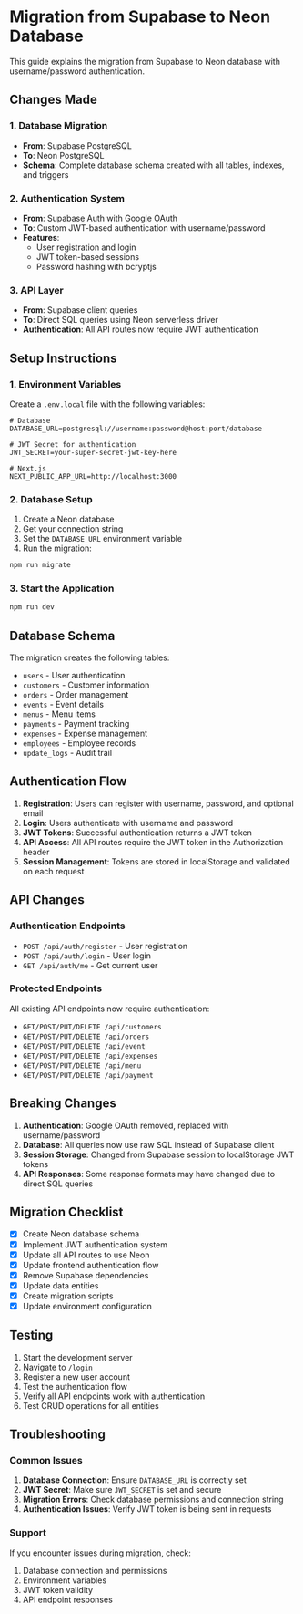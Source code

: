 # Migration from Supabase to Neon Database

This guide explains the migration from Supabase to Neon database with username/password authentication.

## Changes Made

### 1. Database Migration
- **From**: Supabase PostgreSQL
- **To**: Neon PostgreSQL
- **Schema**: Complete database schema created with all tables, indexes, and triggers

### 2. Authentication System
- **From**: Supabase Auth with Google OAuth
- **To**: Custom JWT-based authentication with username/password
- **Features**: 
  - User registration and login
  - JWT token-based sessions
  - Password hashing with bcryptjs

### 3. API Layer
- **From**: Supabase client queries
- **To**: Direct SQL queries using Neon serverless driver
- **Authentication**: All API routes now require JWT authentication

## Setup Instructions

### 1. Environment Variables
Create a `.env.local` file with the following variables:

```env
# Database
DATABASE_URL=postgresql://username:password@host:port/database

# JWT Secret for authentication
JWT_SECRET=your-super-secret-jwt-key-here

# Next.js
NEXT_PUBLIC_APP_URL=http://localhost:3000
```

### 2. Database Setup
1. Create a Neon database
2. Get your connection string
3. Set the `DATABASE_URL` environment variable
4. Run the migration:

```bash
npm run migrate
```

### 3. Start the Application
```bash
npm run dev
```

## Database Schema

The migration creates the following tables:
- `users` - User authentication
- `customers` - Customer information
- `orders` - Order management
- `events` - Event details
- `menus` - Menu items
- `payments` - Payment tracking
- `expenses` - Expense management
- `employees` - Employee records
- `update_logs` - Audit trail

## Authentication Flow

1. **Registration**: Users can register with username, password, and optional email
2. **Login**: Users authenticate with username and password
3. **JWT Tokens**: Successful authentication returns a JWT token
4. **API Access**: All API routes require the JWT token in the Authorization header
5. **Session Management**: Tokens are stored in localStorage and validated on each request

## API Changes

### Authentication Endpoints
- `POST /api/auth/register` - User registration
- `POST /api/auth/login` - User login
- `GET /api/auth/me` - Get current user

### Protected Endpoints
All existing API endpoints now require authentication:
- `GET/POST/PUT/DELETE /api/customers`
- `GET/POST/PUT/DELETE /api/orders`
- `GET/POST/PUT/DELETE /api/event`
- `GET/POST/PUT/DELETE /api/expenses`
- `GET/POST/PUT/DELETE /api/menu`
- `GET/POST/PUT/DELETE /api/payment`

## Breaking Changes

1. **Authentication**: Google OAuth removed, replaced with username/password
2. **Database**: All queries now use raw SQL instead of Supabase client
3. **Session Storage**: Changed from Supabase session to localStorage JWT tokens
4. **API Responses**: Some response formats may have changed due to direct SQL queries

## Migration Checklist

- [x] Create Neon database schema
- [x] Implement JWT authentication system
- [x] Update all API routes to use Neon
- [x] Update frontend authentication flow
- [x] Remove Supabase dependencies
- [x] Update data entities
- [x] Create migration scripts
- [x] Update environment configuration

## Testing

1. Start the development server
2. Navigate to `/login`
3. Register a new user account
4. Test the authentication flow
5. Verify all API endpoints work with authentication
6. Test CRUD operations for all entities

## Troubleshooting

### Common Issues

1. **Database Connection**: Ensure `DATABASE_URL` is correctly set
2. **JWT Secret**: Make sure `JWT_SECRET` is set and secure
3. **Migration Errors**: Check database permissions and connection string
4. **Authentication Issues**: Verify JWT token is being sent in requests

### Support

If you encounter issues during migration, check:
1. Database connection and permissions
2. Environment variables
3. JWT token validity
4. API endpoint responses
